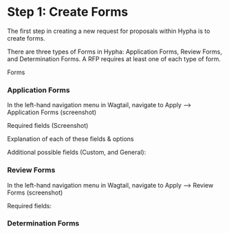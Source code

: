 # Step 1: Create Forms

The first step in creating a new request for proposals within Hypha is to create forms. &#x20;

There are three types of Forms in Hypha: Application Forms, Review Forms, and Determination Forms.  A RFP requires at least one of each type of form.

Forms&#x20;

### Application Forms

In the left-hand navigation menu in Wagtail, navigate to Apply --> Application Forms  (screenshot)

Required fields (Screenshot)

Explanation of each of these fields & options

Additional possible fields (Custom, and General):

### Review Forms

In the left-hand navigation menu in Wagtail, navigate to Apply --> Review Forms (screenshot)

Required fields:



### Determination Forms



